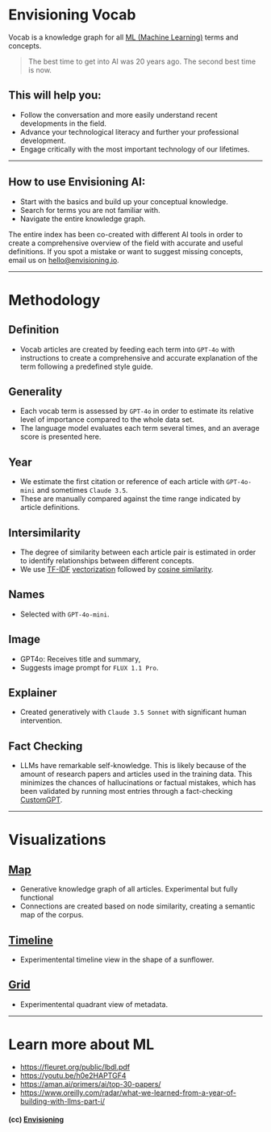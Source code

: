 # Envisioning Vocab

Vocab is a knowledge graph for all [ML (Machine Learning)](/vocab/ml-machine-learning) terms and concepts.

> The best time to get into AI was 20 years ago. The second best time is now.

## This will help you:

- Follow the conversation and more easily understand recent developments in the field.
- Advance your technological literacy and further your professional development.
- Engage critically with the most important technology of our lifetimes.

---

## How to use Envisioning AI:

- Start with the basics and build up your conceptual knowledge.
- Search for terms you are not familiar with.
- Navigate the entire knowledge graph.

The entire index has been co-created with different AI tools in order to create a comprehensive overview of the field with accurate and useful definitions. If you spot a mistake or want to suggest missing concepts, email us on hello@envisioning.io.

---

# Methodology

## Definition

- Vocab articles are created by feeding each term into `GPT-4o` with instructions to create a comprehensive and accurate explanation of the term following a predefined style guide.

## Generality

- Each vocab term is assessed by `GPT-4o` in order to estimate its relative level of importance compared to the whole data set.
- The language model evaluates each term several times, and an average score is presented here.

## Year

- We estimate the first citation or reference of each article with `GPT-4o-mini` and sometimes `Claude 3.5`.
- These are manually compared against the time range indicated by article definitions.

## Intersimilarity

- The degree of similarity between each article pair is estimated in order to identify relationships between different concepts.
- We use [TF-IDF](https://envisioning.io/vocab/tfidf-term-frequency-inverse-document-frequency) [vectorization](https://envisioning.io/vocab/vectorization) followed by [cosine similarity](https://envisioning.io/vocab/cosine-similarity/).

## Names

- Selected with `GPT-4o-mini`.

## Image

- GPT4o: Receives title and summary,
- Suggests image prompt for `FLUX 1.1 Pro`.

## Explainer

- Created generatively with `Claude 3.5 Sonnet` with significant human intervention.

## Fact Checking

- LLMs have remarkable self-knowledge. This is likely because of the amount of research papers and articles used in the training data. This minimizes the chances of hallucinations or factual mistakes, which has been validated by running most entries through a fact-checking [CustomGPT](https://chat.openai.com/g/g-T87zDPHN1-envisioning-ai).

---

# Visualizations

## [Map](/vocab/map/)

- Generative knowledge graph of all articles. Experimental but fully functional
- Connections are created based on node similarity, creating a semantic map of the corpus.

## [Timeline](/vocab/timeline/)

- Experimentental timeline view in the shape of a sunflower.

## [Grid](/vocab/grid/)

- Experimentental quadrant view of metadata.

---

# Learn more about ML

- https://fleuret.org/public/lbdl.pdf
- https://youtu.be/h0e2HAPTGF4
- https://aman.ai/primers/ai/top-30-papers/
- https://www.oreilly.com/radar/what-we-learned-from-a-year-of-building-with-llms-part-i/

#### (cc) [Envisioning](https://envisioning.io)
